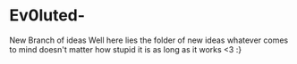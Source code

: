 # Ev0luted-
New Branch of ideas 
Well here lies the folder of new ideas whatever comes to mind
doesn't matter how stupid it is as long 
as it works
<3 :}
